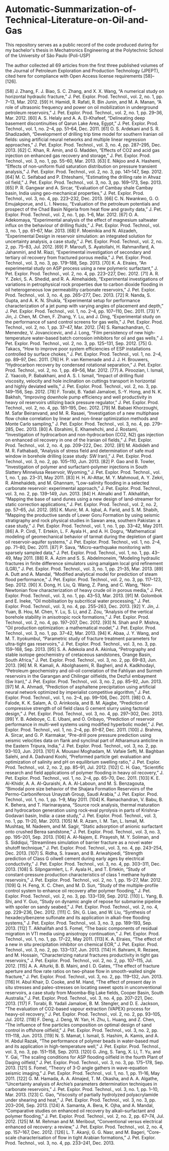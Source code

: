 # Automatic-Summarization-of-Technical-Literature-on-Oil-and-Gas
This repository serves as a public record of the code produced during for my bachelor's thesis in Mechatronics Engineering at the  Polytechnic School of the University of São Paulo (Poli-USP) 


The author collected all 69 articles from the first three published volumes of the Journal of Petroleum Exploration and Production Technology (JPEPT), cited here for compliance with Open Access license requirements [58]–[126].







[58]	J. Zhang, F. J. Biao, S. C. Zhang, and X. X. Wang, “A numerical study on horizontal hydraulic fracture,” J. Pet. Explor. Prod. Technol., vol. 2, no. 1, pp. 7–13, Mar. 2012.
[59]	H. Hamidi, R. Rafati, R. Bin Junin, and M. A. Manan, “A role of ultrasonic frequency and power on oil mobilization in underground petroleum reservoirs,” J. Pet. Explor. Prod. Technol., vol. 2, no. 1, pp. 29–36, Mar. 2012.
[60]	A. S. Helaly and A. A. El-Khafeef, “Delineating deep basement discontinuities of Qarun Lake Area, Egypt,” J. Pet. Explor. Prod. Technol., vol. 1, no. 2–4, pp. 51–64, Dec. 2011.
[61]	O. S. Ardekani and S. R. Shadizadeh, “Development of drilling trip time model for southern Iranian oil fields: using artificial neural networks and multiple linear regression approaches,” J. Pet. Explor. Prod. Technol., vol. 3, no. 4, pp. 287–295, Dec. 2013.
[62]	C. Khan, R. Amin, and G. Madden, “Effects of CO2 and acid gas injection on enhanced gas recovery and storage,” J. Pet. Explor. Prod. Technol., vol. 3, no. 1, pp. 55–60, Mar. 2013.
[63]	E. Nikjoo and A. Hashemi, “Effects of non-uniform fluid saturation distribution on pressure transient analysis,” J. Pet. Explor. Prod. Technol., vol. 2, no. 3, pp. 141–147, Sep. 2012.
[64]	M. C. Seifabad and P. Ehteshami, “Estimating the drilling rate in Ahvaz oil field,” J. Pet. Explor. Prod. Technol., vol. 3, no. 3, pp. 169–173, Sep. 2013.
[65]	P. R. Gangwar and A. Sircar, “Evaluation of Cambay shale Cambay basin, India using geo-mechanical properties,” J. Pet. Explor. Prod. Technol., vol. 3, no. 4, pp. 223–232, Dec. 2013.
[66]	C. N. Nwankwo, G. O. Emujakporue, and L. I. Nwosu, “Evaluation of the petroleum potentials and prospect of the Chad Basin Nigeria from heat flow and gravity data,” J. Pet. Explor. Prod. Technol., vol. 2, no. 1, pp. 1–6, Mar. 2012.
[67]	O. A. Adekomaya, “Experimental analysis of the effect of magnesium saltwater influx on the behaviour of drilling fluids,” J. Pet. Explor. Prod. Technol., vol. 3, no. 1, pp. 61–67, Mar. 2013.
[68]	F. Moeinikia and N. Alizadeh, “Experimental Design in reservoir simulation: an integrated solution for uncertainty analysis, a case study,” J. Pet. Explor. Prod. Technol., vol. 2, no. 2, pp. 75–83, Jul. 2012.
[69]	P. Maroufi, S. Ayatollahi, H. Rahmanifard, A. Jahanmiri, and M. Riazi, “Experimental investigation of secondary and tertiary oil recovery from fractured porous media,” J. Pet. Explor. Prod. Technol., vol. 3, no. 3, pp. 179–188, Sep. 2013.
[70]	K. A. Elraies, “An experimental study on ASP process using a new polymeric surfactant,” J. Pet. Explor. Prod. Technol., vol. 2, no. 4, pp. 223–227, Dec. 2012.
[71]	A. R. Y. Zekri, S. A. Shedid, and R. A. Almehaideb, “Experimental investigations of variations in petrophysical rock properties due to carbon dioxide flooding in oil heterogeneous low permeability carbonate reservoirs,” J. Pet. Explor. Prod. Technol., vol. 3, no. 4, pp. 265–277, Dec. 2013.
[72]	R. Nanda, S. Gupta, and A. K. N. Shukla, “Experimental setup for performance characterization of a jet pump with varying angles of placement and depth,” J. Pet. Explor. Prod. Technol., vol. 1, no. 2–4, pp. 107–110, Dec. 2011.
[73]	Y. Jin, J. Chen, M. Chen, F. Zhang, Y. Lu, and J. Ding, “Experimental study on the performance of sand control screens for gas wells,” J. Pet. Explor. Prod. Technol., vol. 2, no. 1, pp. 37–47, Mar. 2012.
[74]	S. Ramachandran, C. Menendez, V. Jovancicevic, and J. Long, “Film persistency of new high-temperature water-based batch corrosion inhibitors for oil and gas wells,” J. Pet. Explor. Prod. Technol., vol. 2, no. 3, pp. 125–131, Sep. 2012.
[75]	G. Takacs, “How to improve poor system efficiencies of ESP installations controlled by surface chokes,” J. Pet. Explor. Prod. Technol., vol. 1, no. 2–4, pp. 89–97, Dec. 2011.
[76]	H. P. van Kemenade and J. J. H. Brouwers, “Hydrocarbon recovery by condensed rotational separation,” J. Pet. Explor. Prod. Technol., vol. 2, no. 1, pp. 49–56, Mar. 2012.
[77]	A. Piroozian, I. Ismail, Z. Yaacob, P. Babakhani, and A. S. I. Ismail, “Impact of drilling fluid viscosity, velocity and hole inclination on cuttings transport in horizontal and highly deviated wells,” J. Pet. Explor. Prod. Technol., vol. 2, no. 3, pp. 149–156, Sep. 2012.
[78]	F. Torabi, B. Yadali Jamaloei, S.-Y. Hong, and N. K. Bakhsh, “Improving downhole pump efficiency and well productivity in heavy oil reservoirs utilizing back pressure regulator,” J. Pet. Explor. Prod. Technol., vol. 2, no. 4, pp. 181–195, Dec. 2012.
[79]	M. Babaei Khorzoughi, M. Safar Beiranvand, and M. R. Rasaei, “Investigation of a new multiphase flow choke correlation by linear and non-linear optimization methods and Monte Carlo sampling,” J. Pet. Explor. Prod. Technol., vol. 3, no. 4, pp. 279–285, Dec. 2013.
[80]	A. Ebrahimi, E. Khamehchi, and J. Rostami, “Investigation of hydrocarbon and non-hydrocarbon (CO2, N2) gas injection on enhanced oil recovery in one of the Iranian oil fields,” J. Pet. Explor. Prod. Technol., vol. 2, no. 4, pp. 209–222, Dec. 2012.
[81]	M. Abdideh and M. R. Fathabadi, “Analysis of stress field and determination of safe mud window in borehole drilling (case study: SW Iran),” J. Pet. Explor. Prod. Technol., vol. 3, no. 2, pp. 105–110, Jun. 2013.
[82]	P. Gao and B. Towler, “Investigation of polymer and surfactant-polymer injections in South Slattery Minnelusa Reservoir, Wyoming,” J. Pet. Explor. Prod. Technol., vol. 1, no. 1, pp. 23–31, May 2011.
[83]	H. H. Al-Attar, M. Y. Mahmoud, A. Y. Zekri, R. Almehaideb, and M. Ghannam, “Low-salinity flooding in a selected carbonate reservoir: experimental approach,” J. Pet. Explor. Prod. Technol., vol. 3, no. 2, pp. 139–149, Jun. 2013.
[84]	H. Almalki and T. Alkhalifah, “Mapping the base of sand dunes using a new design of land-streamer for static correction applications,” J. Pet. Explor. Prod. Technol., vol. 2, no. 2, pp. 57–65, Jul. 2012.
[85]	K. Munir, M. A. Iqbal, A. Farid, and S. M. Shabih, “Mapping the productive sands of Lower Goru Formation by using seismic stratigraphy and rock physical studies in Sawan area, southern Pakistan: a case study,” J. Pet. Explor. Prod. Technol., vol. 1, no. 1, pp. 33–42, May 2011.
[86]	A. P. Cirdi, T. Ertekin, L. F. Ayala H., and A. H. Dogru, “Mathematical modeling of geomechanical behavior of tarmat during the depletion of giant oil reservoir-aquifer systems,” J. Pet. Explor. Prod. Technol., vol. 1, no. 2–4, pp. 71–80, Dec. 2011.
[87]	P. Sava, “Micro-earthquake monitoring with sparsely sampled data,” J. Pet. Explor. Prod. Technol., vol. 1, no. 1, pp. 43–49, May 2011.
[88]	R. A. Azim and S. S. Abdelmoneim, “Modeling hydraulic fractures in finite difference simulators using amalgam local grid refinement (LGR),” J. Pet. Explor. Prod. Technol., vol. 3, no. 1, pp. 21–35, Mar. 2013.
[89]	A. Dutt and A. Mandal, “Modified analytical model for prediction of steam flood performance,” J. Pet. Explor. Prod. Technol., vol. 2, no. 3, pp. 117–123, Sep. 2012.
[90]	X. Dong, H. Liu, Q. Wang, Z. Pang, and C. Wang, “Non-Newtonian flow characterization of heavy crude oil in porous media,” J. Pet. Explor. Prod. Technol., vol. 3, no. 1, pp. 43–53, Mar. 2013.
[91]	M. Golombok and E. Ineke, “Oil mobilisation by subcritical water processing,” J. Pet. Explor. Prod. Technol., vol. 3, no. 4, pp. 255–263, Dec. 2013.
[92]	Y. Jin, J. Yuan, B. Hou, M. Chen, Y. Lu, S. Li, and Z. Zou, “Analysis of the vertical borehole stability in anisotropic rock formations,” J. Pet. Explor. Prod. Technol., vol. 2, no. 4, pp. 197–207, Dec. 2012.
[93]	N. Shah and P. Mishra, “Oil production optimization: a mathematical model,” J. Pet. Explor. Prod. Technol., vol. 3, no. 1, pp. 37–42, Mar. 2013.
[94]	K. Abaa, J. Y. Wang, and M. T. Ityokumbul, “Parametric study of fracture treatment parameters for ultra-tight gas reservoirs,” J. Pet. Explor. Prod. Technol., vol. 3, no. 3, pp. 159–168, Sep. 2013.
[95]	S. A. Adekola and A. Akinlua, “Petrography and stable isotope geochemistry of cretaceous sandstones, Orange Basin, South Africa,” J. Pet. Explor. Prod. Technol., vol. 3, no. 2, pp. 69–83, Jun. 2013.
[96]	M. R. Kamali, A. Abolghasemi, R. Bagheri, and A. Kadkhodayi, “Petroleum geochemistry and oil–oil correlation of the Fahliyan and Surmeh reservoirs in the Garangan and Chilingar oilfields, the Dezful embayment (Sw Iran),” J. Pet. Explor. Prod. Technol., vol. 3, no. 2, pp. 85–92, Jun. 2013.
[97]	M. A. Ahmadi, “Prediction of asphaltene precipitation using artificial neural network optimized by imperialist competitive algorithm,” J. Pet. Explor. Prod. Technol., vol. 1, no. 2–4, pp. 99–106, Dec. 2011.
[98]	O. A. Falode, K. K. Salam, A. O. Arinkoola, and B. M. Ajagbe, “Prediction of compressive strength of oil field class G cement slurry using factorial design,” J. Pet. Explor. Prod. Technol., vol. 3, no. 4, pp. 297–302, Dec. 2013.
[99]	Y. B. Adeboye, C. E. Ubani, and O. Oribayo, “Prediction of reservoir performance in multi-well systems using modified hyperbolic model,” J. Pet. Explor. Prod. Technol., vol. 1, no. 2–4, pp. 81–87, Dec. 2011.
[100]	J. Brahma, A. Sircar, and G. P. Karmakar, “Pre-drill pore pressure prediction using seismic velocities data on flank and synclinal part of Atharamura anticline in the Eastern Tripura, India,” J. Pet. Explor. Prod. Technol., vol. 3, no. 2, pp. 93–103, Jun. 2013.
[101]	A. Mousavi Moghadam, M. Vafaie Sefti, M. Baghban Salehi, and A. Dadvand Koohi, “Preformed particle gel: evaluation and optimization of salinity and pH on equilibrium swelling ratio,” J. Pet. Explor. Prod. Technol., vol. 2, no. 2, pp. 85–91, Jul. 2012.
[102]	C. H. Gao, “Scientific research and field applications of polymer flooding in heavy oil recovery,” J. Pet. Explor. Prod. Technol., vol. 1, no. 2–4, pp. 65–70, Dec. 2011.
[103]	K. E. Al-Khidir, A. A. Al-Quraishi, A. A. Al-Laboun, and M. S. Benzagouta, “Bimodal pore size behavior of the Shajara Formation Reservoirs of the Permo-Carboniferous Unayzah Group, Saudi Arabia,” J. Pet. Explor. Prod. Technol., vol. 1, no. 1, pp. 1–9, May 2011.
[104]	K. Ramachandran, V. Babu, B. K. Behera, and T. Harinarayana, “Source rock analysis, thermal maturation and hydrocarbon generation using rock-eval pyrolysis in parts of Krishna–Godavari basin, India: a case study,” J. Pet. Explor. Prod. Technol., vol. 3, no. 1, pp. 11–20, Mar. 2013.
[105]	M. R. Azam, I. M. Tan, L. Ismail, M. Mushtaq, M. Nadeem, and M. Sagir, “Static adsorption of anionic surfactant onto crushed Berea sandstone,” J. Pet. Explor. Prod. Technol., vol. 3, no. 3, pp. 195–201, Sep. 2013.
[106]	A. Al-Najem, E. Pirayesh, M. Y. Soliman, and S. Siddiqui, “Streamlines simulation of barrier fracture as a novel water shutoff technique,” J. Pet. Explor. Prod. Technol., vol. 3, no. 4, pp. 243–254, Dec. 2013.
[107]	S. Ridha, S. Irawan, and B. Ariwahjoedi, “Strength prediction of Class G oilwell cement during early ages by electrical conductivity,” J. Pet. Explor. Prod. Technol., vol. 3, no. 4, pp. 303–311, Dec. 2013.
[108]	S. Silpngarmlert, L. F. Ayala H., and T. Ertekin, “Study of constant-pressure production characteristics of class 1 methane hydrate reservoirs,” J. Pet. Explor. Prod. Technol., vol. 2, no. 1, pp. 15–27, Mar. 2012.
[109]	Q. H. Feng, X. C. Chen, and M. D. Sun, “Study of the multiple-profile control system to enhance oil recovery after polymer flooding,” J. Pet. Explor. Prod. Technol., vol. 2, no. 3, pp. 133–139, Sep. 2012.
[110]	L. Yang, B. Shi, and Y. Guo, “Study on dynamic angle of repose for submarine pipeline with spoiler on sandy seabed,” J. Pet. Explor. Prod. Technol., vol. 2, no. 4, pp. 229–236, Dec. 2012.
[111]	C. Shi, G. Liao, and W. Liu, “Synthesis of hexadecylbenzene sulfonate and its application in alkali-free flooding systems,” J. Pet. Explor. Prod. Technol., vol. 3, no. 3, pp. 189–193, Sep. 2013.
[112]	T. Alkhalifah and S. Fomel, “The basic components of residual migration in VTI media using anisotropy continuation,” J. Pet. Explor. Prod. Technol., vol. 1, no. 1, pp. 17–22, May 2011.
[113]	K. A. Elraies, “The effect of a new in situ precipitation inhibitor on chemical EOR,” J. Pet. Explor. Prod. Technol., vol. 3, no. 2, pp. 133–137, Jun. 2013.
[114]	H. Bahrami, R. Rezaee, and M. Hossain, “Characterizing natural fractures productivity in tight gas reservoirs,” J. Pet. Explor. Prod. Technol., vol. 2, no. 2, pp. 107–115, Jul. 2012.
[115]	A. A. Alturki, B. B. Maini, and I. D. Gates, “The effect of fracture aperture and flow rate ratios on two-phase flow in smooth-walled single fracture,” J. Pet. Explor. Prod. Technol., vol. 3, no. 2, pp. 119–132, Jun. 2013.
[116]	H. Abul Khair, D. Cooke, and M. Hand, “The effect of present day in situ stresses and paleo-stresses on locating sweet spots in unconventional reservoirs, a case study from Moomba-Big Lake fields, Cooper Basin, South Australia,” J. Pet. Explor. Prod. Technol., vol. 3, no. 4, pp. 207–221, Dec. 2013.
[117]	F. Torabi, B. Yadali Jamaloei, B. M. Stengler, and D. E. Jackson, “The evaluation of CO2-based vapour extraction (VAPEX) process for heavy-oil recovery,” J. Pet. Explor. Prod. Technol., vol. 2, no. 2, pp. 93–105, Jul. 2012.
[118]	F. Deng, J. Deng, W. Yan, H. Zhu, L. Huang, and Z. Chen, “The influence of fine particles composition on optimal design of sand control in offshore oilfield,” J. Pet. Explor. Prod. Technol., vol. 3, no. 2, pp. 111–118, Jun. 2013.
[119]	N. S. Mamat, I. Ismail, S. Hashim, A. Kamis, and A. H. Abdul Razak, “The performance of polymer beads in water-based mud and its application in high-temperature well,” J. Pet. Explor. Prod. Technol., vol. 3, no. 3, pp. 151–158, Sep. 2013.
[120]	G. Jing, S. Tang, X. Li, T. Yu, and Y. Gai, “The scaling conditions for ASP flooding oilfield in the fourth Plant of Daqing oilfield,” J. Pet. Explor. Prod. Technol., vol. 3, no. 3, pp. 175–178, Sep. 2013.
[121]	S. Fomel, “Theory of 3-D angle gathers in wave-equation seismic imaging,” J. Pet. Explor. Prod. Technol., vol. 1, no. 1, pp. 11–16, May 2011.
[122]	G. M. Hamada, A. A. Almajed, T. M. Okasha, and A. A. Algathe, “Uncertainty analysis of Archie’s parameters determination techniques in carbonate reservoirs,” J. Pet. Explor. Prod. Technol., vol. 3, no. 1, pp. 1–10, Mar. 2013.
[123]	C. Gao, “Viscosity of partially hydrolyzed polyacrylamide under shearing and heat,” J. Pet. Explor. Prod. Technol., vol. 3, no. 3, pp. 203–206, Sep. 2013.
[124]	A. Samanta, A. Bera, K. Ojha, and A. Mandal, “Comparative studies on enhanced oil recovery by alkali–surfactant and polymer flooding,” J. Pet. Explor. Prod. Technol., vol. 2, no. 2, pp. 67–74, Jul. 2012.
[125]	M. M. Rehman and M. Meribout, “Conventional versus electrical enhanced oil recovery: a review,” J. Pet. Explor. Prod. Technol., vol. 2, no. 4, pp. 157–167, Dec. 2012.
[126]	L. T. Akanji, G. G. Nasr, and M. Bageri, “Core-scale characterisation of flow in tight Arabian formations,” J. Pet. Explor. Prod. Technol., vol. 3, no. 4, pp. 233–241, Dec. 2013.
